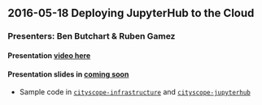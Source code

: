 ## 2016-05-18 Deploying JupyterHub to the Cloud
### Presenters: Ben Butchart & Ruben Gamez
#### Presentation [video here](https://media.ed.ac.uk/media/%5BEDINA+Labs%5D+Deploying+JupyterHub+to+the+Cloud/1_hdxft1li/43346881)
#### Presentation slides in [coming soon]()
* Sample code in [`cityscope-infrastructure`](cityscope-infrastructure) and [`cityscope-jupyterhub`](cityscope-jupyterhub)
